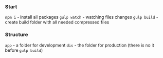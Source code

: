 ### Start
`npm i` - install all packages
`gulp watch` - watching files changes
`gulp build` - create build folder with all needed compressed files

### Structure
`app` - a folder for development
`dis` - the folder for production (there is no it before `gulp build`)